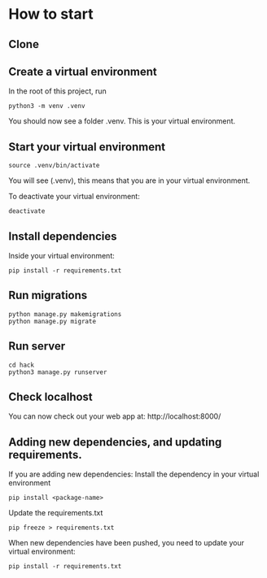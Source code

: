 # How to start


## Clone

## Create a virtual environment

In the root of this project, run
```
python3 -m venv .venv
```
You should now see a folder .venv. This is your virtual environment.

## Start your virtual environment

```
source .venv/bin/activate
```
You will see (.venv), this means that you are in your virtual environment.

To deactivate your virtual environment:
```
deactivate
```

## Install dependencies

Inside your virtual environment:
```
pip install -r requirements.txt
```

## Run migrations
```
python manage.py makemigrations
python manage.py migrate
```

## Run server

```dotnetcli
cd hack
python3 manage.py runserver
```

## Check localhost

You can now check out your web app at:
http://localhost:8000/


## Adding new dependencies, and updating requirements.

If you are adding new dependencies:
Install the dependency in your virtual environment
```
pip install <package-name>
```
Update the requirements.txt
```
pip freeze > requirements.txt
```

When new dependencies have been pushed, you need to update your virtual environment:
```dotnetcli
pip install -r requirements.txt
```
